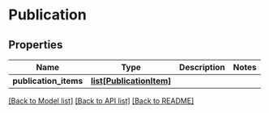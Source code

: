 # Publication

## Properties
Name | Type | Description | Notes
------------ | ------------- | ------------- | -------------
**publication_items** | [**list[PublicationItem]**](PublicationItem.md) |  | 

[[Back to Model list]](../README.md#documentation-for-models) [[Back to API list]](../README.md#documentation-for-api-endpoints) [[Back to README]](../README.md)



